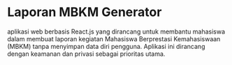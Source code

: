 # Laporan MBKM Generator

aplikasi web berbasis React.js yang dirancang untuk membantu mahasiswa dalam membuat laporan kegiatan Mahasiswa Berprestasi Kemahasiswaan (MBKM) tanpa menyimpan data diri pengguna. Aplikasi ini dirancang dengan keamanan dan privasi sebagai prioritas utama.